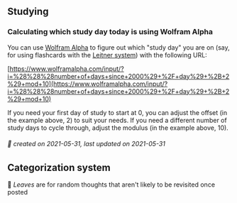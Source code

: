 ## Studying

### Calculating which study day today is using Wolfram Alpha

You can use [Wolfram Alpha](https://www.wolframalpha.com/) to figure out which "study day" you are on (say, for using flashcards with the [Leitner system](https://en.wikipedia.org/wiki/Leitner_system)) with the following URL:

[https://www.wolframalpha.com/input/?i=%28%28%28number+of+days+since+2000%29+%2F+day%29+%2B+2%29+mod+10](https://www.wolframalpha.com/input/?i=%28%28%28number+of+days+since+2000%29+%2F+day%29+%2B+2%29+mod+10)

If you need your first day of study to start at 0, you can adjust the offset (in the example above, 2) to suit your needs. If you need a different number of study days to cycle through, adjust the modulus (in the example above, 10).

###### :fallen_leaf: created on 2021-05-31, last updated on 2021-05-31

## Categorization system
:fallen_leaf: _Leaves_ are for random thoughts that aren't likely to be revisited once posted
